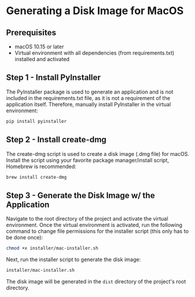 # Generating a Disk Image for MacOS

## Prerequisites

- macOS 10.15 or later
- Virtual environment with all dependencies (from requirements.txt) installed and activated

## Step 1 - Install PyInstaller

The PyInstaller package is used to generate an application and is not included in the requirements.txt file, as it is not a requirement of the application itself. 
Therefore, manually install PyInstaller in the virtual environment:
```bash
pip install pyinstaller
```

## Step 2 - Install create-dmg

The create-dmg script is used to create a disk image (.dmg file) for macOS. 
Install the script using your favorite package manager/install script, Homebrew is recommended:
```bash
brew install create-dmg
```

## Step 3 - Generate the Disk Image w/ the Application

Navigate to the root directory of the project and activate the virtual environment. 
Once the virtual environment is activated, run the following command to change file permissions for the installer script (this only has to be done once):
```bash
chmod +x installer/mac-installer.sh
```

Next, run the installer script to generate the disk image:
```bash
installer/mac-installer.sh
```

The disk image will be generated in the `dist` directory of the project's root directory.